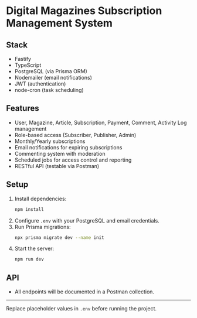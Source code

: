 # Digital Magazines Subscription Management System

## Stack

- Fastify
- TypeScript
- PostgreSQL (via Prisma ORM)
- Nodemailer (email notifications)
- JWT (authentication)
- node-cron (task scheduling)

## Features

- User, Magazine, Article, Subscription, Payment, Comment, Activity Log management
- Role-based access (Subscriber, Publisher, Admin)
- Monthly/Yearly subscriptions
- Email notifications for expiring subscriptions
- Commenting system with moderation
- Scheduled jobs for access control and reporting
- RESTful API (testable via Postman)

## Setup

1. Install dependencies:
   ```sh
   npm install
   ```
2. Configure `.env` with your PostgreSQL and email credentials.
3. Run Prisma migrations:
   ```sh
   npx prisma migrate dev --name init
   ```
4. Start the server:
   ```sh
   npm run dev
   ```

## API

- All endpoints will be documented in a Postman collection.

---

Replace placeholder values in `.env` before running the project.
